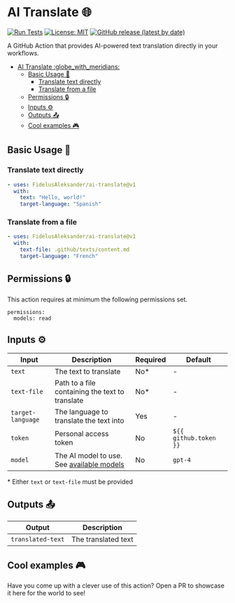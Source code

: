 # AI Translate :globe_with_meridians:

[![Run Tests](https://github.com/FidelusAleksander/ai-translate/actions/workflows/test.yml/badge.svg)](https://github.com/FidelusAleksander/ai-translate/actions/workflows/test.yml)
[![License: MIT](https://img.shields.io/badge/License-MIT-yellow.svg)](https://opensource.org/licenses/MIT)
[![GitHub release (latest by date)](https://img.shields.io/github/v/release/FidelusAleksander/ai-translate)](https://github.com/FidelusAleksander/ai-translate/releases)

A GitHub Action that provides AI-powered text translation directly in your workflows.

- [AI Translate :globe\_with\_meridians:](#ai-translate-globe_with_meridians)
  - [Basic Usage 🚀](#basic-usage-)
    - [Translate text directly](#translate-text-directly)
    - [Translate from a file](#translate-from-a-file)
  - [Permissions 🔒](#permissions-)
  - [Inputs ⚙️](#inputs-️)
  - [Outputs 📤](#outputs-)
  - [Cool examples 🎮](#cool-examples-)

## Basic Usage 🚀

### Translate text directly

```yaml
- uses: FidelusAleksander/ai-translate@v1
  with:
    text: "Hello, world!"
    target-language: "Spanish"
```

### Translate from a file

```yaml
- uses: FidelusAleksander/ai-translate@v1
  with:
    text-file: .github/texts/content.md
    target-language: "French"
```

## Permissions 🔒

This action requires at minimum the following permissions set.

```
permissions:
  models: read
```

## Inputs ⚙️

| Input | Description | Required | Default |
|-------|-------------|----------|---------|
| `text` | The text to translate | No* | - |
| `text-file` | Path to a file containing the text to translate | No* | - |
| `target-language` | The language to translate the text into | Yes | - |
| `token` | Personal access token | No | `${{ github.token }}` |
| `model` | The AI model to use. See [available models](https://github.com/marketplace?type=models) | No | `gpt-4` |

\* Either `text` or `text-file` must be provided

## Outputs 📤

| Output | Description |
|--------|-------------|
| `translated-text` | The translated text |

## Cool examples 🎮

Have you come up with a clever use of this action? Open a PR to showcase it here for the world to see!

